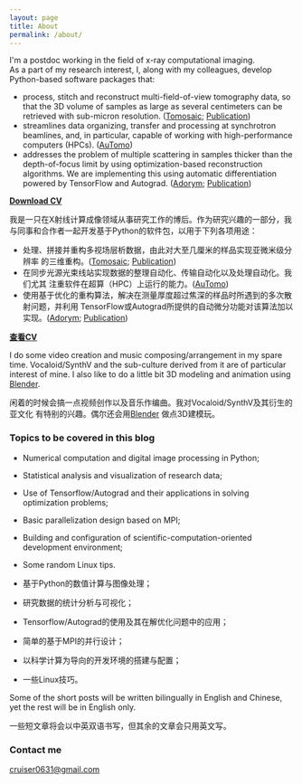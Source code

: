 ```yaml
---
layout: page
title: About
permalink: /about/
---
```


I'm a postdoc working in the field of x-ray computational imaging.  
As a part of my research interest, I, along with my colleagues,
develop Python-based software packages that:
- process, stitch and reconstruct multi-field-of-view tomography data,
  so that the 3D volume of samples as large as several centimeters can be
  retrieved with sub-micron resolution. ([Tomosaic](https://github.com/mdw771/tomosaic2.git); [Publication](https://journals.iucr.org/s/issues/2018/05/00/il5010/)) 
- streamlines data organizing, transfer and processing at synchrotron beamlines,
  and, in particular, capable of working with high-performance computers (HPCs). ([AuTomo](https://github.com/decarlof/automo))
- addresses the problem of multiple scattering in samples thicker than the depth-of-focus
  limit by using optimization-based reconstruction algorithms. We are implementing
  this using automatic differentiation powered by TensorFlow and Autograd. ([Adorym](https://github.com/mdw771/adorym); [Publication](https://arxiv.org/abs/1905.10433))

[**Download CV**](https://github.com/mdw771/mdw771.github.io/blob/master/cv_mingdu.pdf)

我是一只在X射线计算成像领域从事研究工作的博后。作为研究兴趣的一部分，我
与同事和合作者一起开发基于Python的软件包，以用于下列各项用途：
- 处理、拼接并重构多视场层析数据，由此对大至几厘米的样品实现亚微米级分辨率
  的三维重构。([Tomosaic](https://github.com/mdw771/tomosaic2.git); [Publication](https://journals.iucr.org/s/issues/2018/05/00/il5010/))
- 在同步光源光束线站实现数据的整理自动化、传输自动化以及处理自动化。我们尤其
  注重软件在超算（HPC）上运行的能力。([AuTomo](https://github.com/decarlof/automo))
- 使用基于优化的重构算法，解决在测量厚度超过焦深的样品时所遇到的多次散射问题，并利用
  TensorFlow或Autograd所提供的自动微分功能对该算法加以实现。([Adorym](https://github.com/mdw771/adorym); [Publication](https://arxiv.org/abs/1905.10433))

[**查看CV**](https://github.com/mdw771/mdw771.github.io/blob/master/cv_mingdu.pdf)

I do some video creation and music composing/arrangement in my spare time.
Vocaloid/SynthV and the sub-culture derived from it are of particular interest of mine.
I also like to do a little bit 3D modeling and animation using [Blender](https://www.blender.org/).

闲着的时候会搞一点视频创作以及音乐作编曲。我对Vocaloid/SynthV及其衍生的亚文化
有特别的兴趣。偶尔还会用[Blender](https://www.blender.org/) 做点3D建模玩。

### Topics to be covered in this blog 

- Numerical computation and digital image processing in Python;
- Statistical analysis and visualization of research data;
- Use of Tensorflow/Autograd and their applications in solving optimization problems;
- Basic parallelization design based on MPI;
- Building and configuration of scientific-computation-oriented development environment;
- Some random Linux tips. 

- 基于Python的数值计算与图像处理；
- 研究数据的统计分析与可视化；
- Tensorflow/Autograd的使用及其在解优化问题中的应用；
- 简单的基于MPI的并行设计；
- 以科学计算为导向的开发环境的搭建与配置；
- 一些Linux技巧。

Some of the short posts will be written bilingually in English and Chinese, yet
the rest will be in English only. 

一些短文章将会以中英双语书写，但其余的文章会只用英文写。

### Contact me

[cruiser0631@gmail.com](mailto:cruiser0631@gmail.com)
